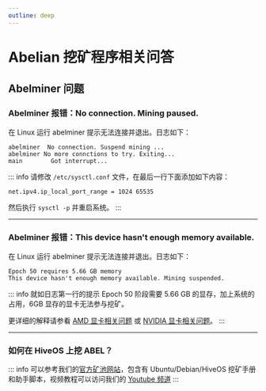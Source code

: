 ```yaml
---
outline: deep
---
```


# Abelian 挖矿程序相关问答

## Abelminer 问题

### <Badge type="warning" text="QUESTION" /> Abelminer 报错：No connection. Mining paused.

在 Linux 运行 abelminer 提示无法连接并退出。日志如下：
```text
abelminer  No connection. Suspend mining ...
abelminer No more connctions to try. Exiting...
main        Got interrupt...
```

::: info <Badge type="tip" text="ANSWER" />
请修改 `/etc/sysctl.conf` 文件，在最后一行下面添加如下内容：
```bash
net.ipv4.ip_local_port_range = 1024 65535
```
然后执行 `sysctl -p` 并重启系统。
:::

---

### <Badge type="warning" text="QUESTION" /> Abelminer 报错：This device hasn't enough memory available.

在 Linux 运行 abelminer 提示无法连接并退出。日志如下：
```text
Epoch 50 requires 5.66 GB memory
This device hasn't enough memory available. Mining suspended.
```

::: info <Badge type="tip" text="ANSWER" />
就如日志第一行的提示 Epoch 50 阶段需要 5.66 GB 的显存，加上系统的占用，6GB 显存的显卡无法参与挖矿。

更详细的解释请参看 [AMD 显卡相关问题](/zh/faq/hardware-issues/amd) 或 [NVIDIA 显卡相关问题](/zh/faq/hardware-issues/nvidia)。
:::

---

### <Badge type="warning" text="QUESTION" /> 如何在 HiveOS 上挖 ABEL？

::: info <Badge type="tip" text="ANSWER" />
可以参考我们的[官方矿池网站](https://maxpool.org/home/guide#hiveos)，包含有 Ubuntu/Debian/HiveOS 挖矿手册和助手脚本，视频教程可以访问我们的 [Youtube 频道](https://www.youtube.com/@AbelianFoundation)
:::